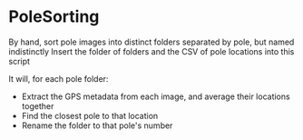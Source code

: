 # PoleSorting
By hand, sort pole images into distinct folders separated by pole, but named indistinctly
Insert the folder of folders and the CSV of pole locations into this script

It will, for each pole folder:
- Extract the GPS metadata from each image, and average their locations together
- Find the closest pole to that location
- Rename the folder to that pole's number
